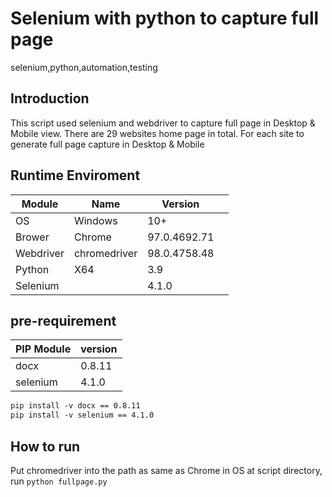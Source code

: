 # Selenium with python to capture full page

selenium,python,automation,testing



## Introduction
This script used selenium and webdriver to capture full page in Desktop & Mobile view. There are 29 websites home page in total. For each site to generate full page capture in Desktop & Mobile

## Runtime Enviroment

|  Module  | Name    |   Version  |     |
| --- | --- | --- | --- |
| OS   | Windows   |   10+  |     |
|   Brower | Chrome    |   97.0.4692.71   |     |
|   Webdriver| chromedriver   |   98.0.4758.48  |     |
|   Python| X64  |   3.9  |     |
|   Selenium|  |   4.1.0  |     |

## pre-requirement

|    PIP Module |  version   |
| --- | --- |
|   docx  |  0.8.11   |
|   selenium |  4.1.0   |

``` apache
pip install -v docx == 0.8.11
pip install -v selenium == 4.1.0
```

## How to run
Put chromedriver into the path as same as Chrome in OS
at script directory, run `python fullpage.py`

